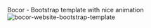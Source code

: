 Bocor - Bootstrap template with nice animation
![bocor-website-bootstrap-template](https://github.com/sniper967473/Bocor-templete/assets/99362169/dbcae725-c565-4531-aeae-6ae2aac9cafd)
